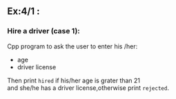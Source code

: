 ## Ex:4/1 : 
### Hire a driver (case 1): 

Cpp program to ask the user to enter his /her:  
- age
- driver license

Then print `hired` if his/her age is grater than 21  
and she/he has a driver license,otherwise print `rejected`. 